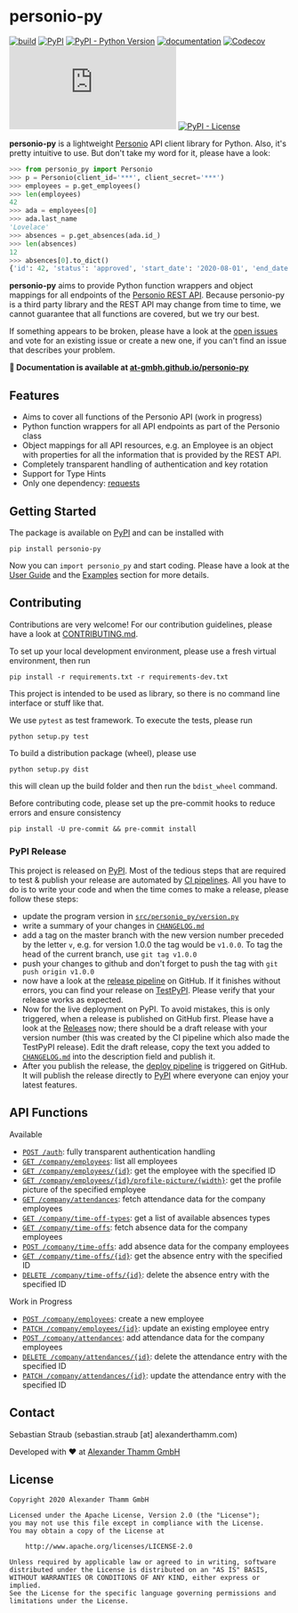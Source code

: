 # personio-py

[![build](https://github.com/at-gmbh/personio-py/workflows/build/badge.svg?branch=master&event=push)](https://github.com/at-gmbh/personio-py/actions?query=workflow%3Abuild)
[![PyPI](https://img.shields.io/pypi/v/personio-py)](https://pypi.org/project/personio-py/)
[![PyPI - Python Version](https://img.shields.io/pypi/pyversions/personio-py)](https://pypi.org/project/personio-py/)
[![documentation](https://img.shields.io/badge/docs-latest-informational)](https://at-gmbh.github.io/personio-py/)
[![Codecov](https://img.shields.io/codecov/c/github/at-gmbh/personio-py)](https://codecov.io/gh/at-gmbh/personio-py)
[![#personio-py:matrix.org](https://img.shields.io/matrix/personio-py:matrix.org)](https://matrix.to/#/#personio-py:matrix.org)
[![PyPI - License](https://img.shields.io/pypi/l/personio-py)](https://github.com/at-gmbh/personio-py/blob/master/LICENSE)

**personio-py** is a lightweight [Personio](https://www.personio.de/) API client library for Python. Also, it's pretty intuitive to use. But don't take my word for it, please have a look:

```python
>>> from personio_py import Personio
>>> p = Personio(client_id='***', client_secret='***')
>>> employees = p.get_employees()
>>> len(employees)
42
>>> ada = employees[0]
>>> ada.last_name
'Lovelace'
>>> absences = p.get_absences(ada.id_)
>>> len(absences)
12
>>> absences[0].to_dict()
{'id': 42, 'status': 'approved', 'start_date': '2020-08-01', 'end_date': '2020-08-16', ...}
```

**personio-py** aims to provide Python function wrappers and object mappings for all endpoints of the [Personio REST API](https://developer.personio.de/reference). Because personio-py is a third party library and the REST API may change from time to time, we cannot guarantee that all functions are covered, but we try our best.

If something appears to be broken, please have a look at the [open issues](https://github.com/at-gmbh/personio-py/issues) and vote for an existing issue or create a new one, if you can't find an issue that describes your problem.

**📖 Documentation is available at [at-gmbh.github.io/personio-py](https://at-gmbh.github.io/personio-py/)**

## Features

* Aims to cover all functions of the Personio API (work in progress)
* Python function wrappers for all API endpoints as part of the Personio class
* Object mappings for all API resources, e.g. an Employee is an object with properties for all the information that is provided by the REST API.
* Completely transparent handling of authentication and key rotation
* Support for Type Hints
* Only one dependency: [requests](https://pypi.org/project/requests/)

## Getting Started

The package is available on [PyPI](https://pypi.org/project/personio-py/) and can be installed with

    pip install personio-py

Now you can `import personio_py` and start coding. Please have a look at the [User Guide](https://at-gmbh.github.io/personio-py/guide.html) and the [Examples](https://at-gmbh.github.io/personio-py/examples.html) section for more details.

## Contributing

Contributions are very welcome! For our contribution guidelines, please have a look at [CONTRIBUTING.md](./CONTRIBUTING.md).

To set up your local development environment, please use a fresh virtual environment, then run

    pip install -r requirements.txt -r requirements-dev.txt

This project is intended to be used as library, so there is no command line interface or stuff like that.

We use `pytest` as test framework. To execute the tests, please run

    python setup.py test

To build a distribution package (wheel), please use

    python setup.py dist

this will clean up the build folder and then run the `bdist_wheel` command.

Before contributing code, please set up the pre-commit hooks to reduce errors and ensure consistency

    pip install -U pre-commit && pre-commit install

### PyPI Release

This project is released on [PyPI](https://pypi.org/project/personio-py/). Most of the tedious steps that are required to test & publish your release are automated by [CI pipelines](https://github.com/at-gmbh/personio-py/actions). All you have to do is to write your code and when the time comes to make a release, please follow these steps:

* update the program version in [`src/personio_py/version.py`](./src/personio_py/version.py)
* write a summary of your changes in [`CHANGELOG.md`](./CHANGELOG.md)
* add a tag on the master branch with the new version number preceded by the letter `v`, e.g. for version 1.0.0 the tag would be `v1.0.0`. To tag the head of the current branch, use `git tag v1.0.0`
* push your changes to github and don't forget to push the tag with `git push origin v1.0.0`
* now have a look at the [release pipeline](https://github.com/at-gmbh/personio-py/actions?query=workflow%3Arelease) on GitHub. If it finishes without errors, you can find your release on [TestPyPI](https://test.pypi.org/project/personio-py). Please verify that your release works as expected.
* Now for the live deployment on PyPI. To avoid mistakes, this is only triggered, when a release is published on GitHub first. Please have a look at the [Releases](https://github.com/at-gmbh/personio-py/releases) now; there should be a draft release with your version number (this was created by the CI pipeline which also made the TestPyPI release). Edit the draft release, copy the text you added to [`CHANGELOG.md`](./CHANGELOG.md) into the description field and publish it.
* After you publish the release, the [deploy pipeline](https://github.com/at-gmbh/personio-py/actions?query=workflow%3Adeploy) is triggered on GitHub. It will publish the release directly to [PyPI](https://pypi.org/project/personio-py/) where everyone can enjoy your latest features.

## API Functions

Available

* [`POST /auth`](https://developer.personio.de/reference#auth): fully transparent authentication handling
* [`GET /company/employees`](https://developer.personio.de/reference#get_company-employees): list all employees
* [`GET /company/employees/{id}`](https://developer.personio.de/reference#get_company-employees-employee-id): get the employee with the specified ID
* [`GET /company/employees/{id}/profile-picture/{width}`](https://developer.personio.de/reference#get_company-employees-employee-id-profile-picture-width): get the profile picture of the specified employee
* [`GET /company/attendances`](https://developer.personio.de/reference#get_company-attendances): fetch attendance data for the company employees
* [`GET /company/time-off-types`](https://developer.personio.de/reference#get_company-time-off-types): get a list of available absences types
* [`GET /company/time-offs`](https://developer.personio.de/reference#get_company-time-offs): fetch absence data for the company employees
* [`POST /company/time-offs`](https://developer.personio.de/reference#post_company-time-offs): add absence data for the company employees
* [`GET /company/time-offs/{id}`](https://developer.personio.de/reference#get_company-time-offs-id): get the absence entry with the specified ID
* [`DELETE /company/time-offs/{id}`](https://developer.personio.de/reference#delete_company-time-offs-id): delete the absence entry with the specified ID

Work in Progress

* [`POST /company/employees`](https://developer.personio.de/reference#post_company-employees): create a new employee
* [`PATCH /company/employees/{id}`](https://developer.personio.de/reference#patch_company-employees-employee-id): update an existing employee entry
* [`POST /company/attendances`](https://developer.personio.de/reference#post_company-attendances): add attendance data for the company employees
* [`DELETE /company/attendances/{id}`](https://developer.personio.de/reference#delete_company-attendances-id): delete the attendance entry with the specified ID
* [`PATCH /company/attendances/{id}`](https://developer.personio.de/reference#patch_company-attendances-id): update the attendance entry with the specified ID

## Contact

Sebastian Straub (sebastian.straub [at] alexanderthamm.com)

Developed with ❤ at [Alexander Thamm GmbH](https://www.alexanderthamm.com/)

## License

    Copyright 2020 Alexander Thamm GmbH

    Licensed under the Apache License, Version 2.0 (the "License");
    you may not use this file except in compliance with the License.
    You may obtain a copy of the License at

        http://www.apache.org/licenses/LICENSE-2.0

    Unless required by applicable law or agreed to in writing, software
    distributed under the License is distributed on an "AS IS" BASIS,
    WITHOUT WARRANTIES OR CONDITIONS OF ANY KIND, either express or implied.
    See the License for the specific language governing permissions and
    limitations under the License.
